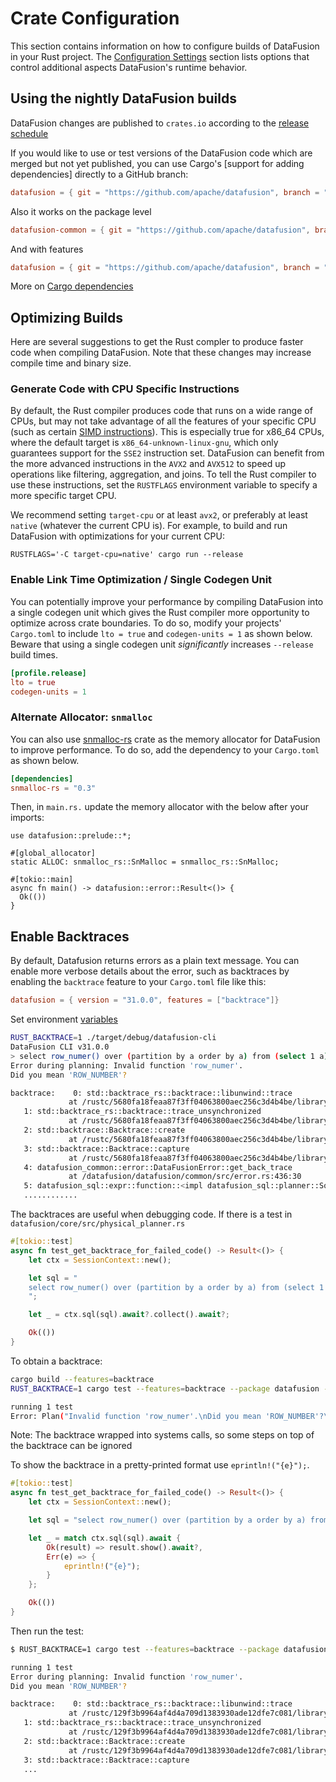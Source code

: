 <!---
  Licensed to the Apache Software Foundation (ASF) under one
  or more contributor license agreements.  See the NOTICE file
  distributed with this work for additional information
  regarding copyright ownership.  The ASF licenses this file
  to you under the Apache License, Version 2.0 (the
  "License"); you may not use this file except in compliance
  with the License.  You may obtain a copy of the License at

    http://www.apache.org/licenses/LICENSE-2.0

  Unless required by applicable law or agreed to in writing,
  software distributed under the License is distributed on an
  "AS IS" BASIS, WITHOUT WARRANTIES OR CONDITIONS OF ANY
  KIND, either express or implied.  See the License for the
  specific language governing permissions and limitations
  under the License.
-->

# Crate Configuration

This section contains information on how to configure builds of DataFusion in
your Rust project. The [Configuration Settings] section lists options that
control additional aspects DataFusion's runtime behavior.

[configuration settings]: configs.md

## Using the nightly DataFusion builds

DataFusion changes are published to `crates.io` according to the [release schedule](https://github.com/apache/datafusion/blob/main/dev/release/README.md#release-process)

If you would like to use or test versions of the DataFusion code which are
merged but not yet published, you can use Cargo's [support for adding
dependencies] directly to a GitHub branch:

```toml
datafusion = { git = "https://github.com/apache/datafusion", branch = "main"}
```

Also it works on the package level

```toml
datafusion-common = { git = "https://github.com/apache/datafusion", branch = "main", package = "datafusion-common"}
```

And with features

```toml
datafusion = { git = "https://github.com/apache/datafusion", branch = "main", default-features = false, features = ["unicode_expressions"] }
```

More on [Cargo dependencies](https://doc.rust-lang.org/cargo/reference/specifying-dependencies.html#specifying-dependencies)

## Optimizing Builds

Here are several suggestions to get the Rust compler to produce faster code when
compiling DataFusion. Note that these changes may increase compile time and
binary size.

### Generate Code with CPU Specific Instructions

By default, the Rust compiler produces code that runs on a wide range of CPUs,
but may not take advantage of all the features of your specific CPU (such as
certain [SIMD instructions]). This is especially true for x86_64 CPUs, where the
default target is `x86_64-unknown-linux-gnu`, which only guarantees support for
the `SSE2` instruction set. DataFusion can benefit from the more advanced
instructions in the `AVX2` and `AVX512` to speed up operations like filtering,
aggregation, and joins. To tell the Rust compiler to use these instructions, set
the `RUSTFLAGS` environment variable to specify a more specific target CPU.

We recommend setting `target-cpu` or at least `avx2`, or preferably at least
`native` (whatever the current CPU is). For example, to build and run DataFusion
with optimizations for your current CPU:

```shell
RUSTFLAGS='-C target-cpu=native' cargo run --release
```

[simd instructions]: https://en.wikipedia.org/wiki/SIMD

### Enable Link Time Optimization / Single Codegen Unit

You can potentially improve your performance by compiling DataFusion into a
single codegen unit which gives the Rust compiler more opportunity to optimize
across crate boundaries. To do so, modify your projects' `Cargo.toml` to include
`lto = true` and `codegen-units = 1` as shown below. Beware that using a single
codegen unit _significantly_ increases `--release` build times.

```toml
[profile.release]
lto = true
codegen-units = 1
```

### Alternate Allocator: `snmalloc`

You can also use [snmalloc-rs](https://crates.io/crates/snmalloc-rs) crate as
the memory allocator for DataFusion to improve performance. To do so, add the
dependency to your `Cargo.toml` as shown below.

```toml
[dependencies]
snmalloc-rs = "0.3"
```

Then, in `main.rs.` update the memory allocator with the below after your imports:

<!-- Note can't include snmalloc-rs in a runnable example, because it takes over the global allocator -->

```rust,no_run
use datafusion::prelude::*;

#[global_allocator]
static ALLOC: snmalloc_rs::SnMalloc = snmalloc_rs::SnMalloc;

#[tokio::main]
async fn main() -> datafusion::error::Result<()> {
  Ok(())
}
```

## Enable Backtraces

By default, Datafusion returns errors as a plain text message. You can enable more verbose details about the error,
such as backtraces by enabling the `backtrace` feature to your `Cargo.toml` file like this:

```toml
datafusion = { version = "31.0.0", features = ["backtrace"]}
```

Set environment [variables](https://doc.rust-lang.org/std/backtrace/index.html#environment-variables)

```bash
RUST_BACKTRACE=1 ./target/debug/datafusion-cli
DataFusion CLI v31.0.0
> select row_numer() over (partition by a order by a) from (select 1 a);
Error during planning: Invalid function 'row_numer'.
Did you mean 'ROW_NUMBER'?

backtrace:    0: std::backtrace_rs::backtrace::libunwind::trace
             at /rustc/5680fa18feaa87f3ff04063800aec256c3d4b4be/library/std/src/../../backtrace/src/backtrace/libunwind.rs:93:5
   1: std::backtrace_rs::backtrace::trace_unsynchronized
             at /rustc/5680fa18feaa87f3ff04063800aec256c3d4b4be/library/std/src/../../backtrace/src/backtrace/mod.rs:66:5
   2: std::backtrace::Backtrace::create
             at /rustc/5680fa18feaa87f3ff04063800aec256c3d4b4be/library/std/src/backtrace.rs:332:13
   3: std::backtrace::Backtrace::capture
             at /rustc/5680fa18feaa87f3ff04063800aec256c3d4b4be/library/std/src/backtrace.rs:298:9
   4: datafusion_common::error::DataFusionError::get_back_trace
             at /datafusion/datafusion/common/src/error.rs:436:30
   5: datafusion_sql::expr::function::<impl datafusion_sql::planner::SqlToRel<S>>::sql_function_to_expr
   ............
```

The backtraces are useful when debugging code. If there is a test in `datafusion/core/src/physical_planner.rs`

```rust
#[tokio::test]
async fn test_get_backtrace_for_failed_code() -> Result<()> {
    let ctx = SessionContext::new();

    let sql = "
    select row_numer() over (partition by a order by a) from (select 1 a);
    ";

    let _ = ctx.sql(sql).await?.collect().await?;

    Ok(())
}
```

To obtain a backtrace:

```bash
cargo build --features=backtrace
RUST_BACKTRACE=1 cargo test --features=backtrace --package datafusion --lib -- physical_planner::tests::test_get_backtrace_for_failed_code --exact --nocapture

running 1 test
Error: Plan("Invalid function 'row_numer'.\nDid you mean 'ROW_NUMBER'?\n\nbacktrace:    0: std::backtrace_rs::backtrace::libunwind::trace\n             at /rustc/129f3b9964af4d4a709d1383930ade12dfe7c081/library/std/src/../../backtrace/src/backtrace/libunwind.rs:105:5\n   1: std::backtrace_rs::backtrace::trace_unsynchronized\n...
```

Note: The backtrace wrapped into systems calls, so some steps on top of the backtrace can be ignored

To show the backtrace in a pretty-printed format use `eprintln!("{e}");`.

```rust
#[tokio::test]
async fn test_get_backtrace_for_failed_code() -> Result<()> {
    let ctx = SessionContext::new();

    let sql = "select row_numer() over (partition by a order by a) from (select 1 a);";

    let _ = match ctx.sql(sql).await {
        Ok(result) => result.show().await?,
        Err(e) => {
            eprintln!("{e}");
        }
    };

    Ok(())
}
```

Then run the test:

```bash
$ RUST_BACKTRACE=1 cargo test --features=backtrace --package datafusion --lib -- physical_planner::tests::test_get_backtrace_for_failed_code --exact --nocapture

running 1 test
Error during planning: Invalid function 'row_numer'.
Did you mean 'ROW_NUMBER'?

backtrace:    0: std::backtrace_rs::backtrace::libunwind::trace
             at /rustc/129f3b9964af4d4a709d1383930ade12dfe7c081/library/std/src/../../backtrace/src/backtrace/libunwind.rs:105:5
   1: std::backtrace_rs::backtrace::trace_unsynchronized
             at /rustc/129f3b9964af4d4a709d1383930ade12dfe7c081/library/std/src/../../backtrace/src/backtrace/mod.rs:66:5
   2: std::backtrace::Backtrace::create
             at /rustc/129f3b9964af4d4a709d1383930ade12dfe7c081/library/std/src/backtrace.rs:331:13
   3: std::backtrace::Backtrace::capture
   ...
```
